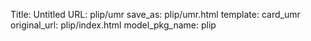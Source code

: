 Title: Untitled
URL: plip/umr
save_as: plip/umr.html
template: card_umr
original_url: plip/index.html
model_pkg_name: plip

